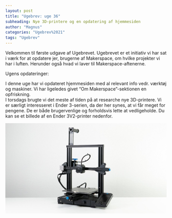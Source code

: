 ```yaml
---
layout: post
title: "Ugebrev: uge 36"
subheading: Nye 3D-printere og en opdatering af hjemmesiden
author: "Magnus"
categories: "Ugebrev%2021"
tags: "Ugebrev"
---
```


Velkommen til første udgave af Ugebrevet. Ugebrevet er et initiativ vi har sat i værk for at opdatere jer, brugerne af Makerspace, om hvilke projekter vi har i luften. Herunder også hvad vi laver til Makerspace-aftenerne.  

Ugens opdateringer:

I denne uge har vi opdateret hjemmesiden med al relevant info vedr. værktøj og maskiner. Vi har ligeledes givet “Om Makerspace”-sektionen en opfriskning.  
I torsdags brugte vi det meste af tiden på at researche nye 3D-printere. Vi er særligt interesseret i Ender 3-serien, da der her synes, at vi får meget for pengene. De er både brugervenlige og forholdsvis lette at vedligeholde. Du kan se et billede af en Ender 3V2-printer nedenfor.

![Ender 3V2](/assets/images/posts/ugebreve/ender-3v2.jpg "Standardkonfiguration af Ender 3V2")
